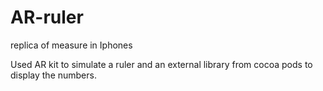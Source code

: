 # AR-ruler

replica of measure in Iphones

Used AR kit to simulate a ruler and an external library from cocoa pods to display the numbers. 
